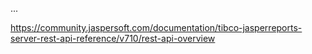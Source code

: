 ...

https://community.jaspersoft.com/documentation/tibco-jasperreports-server-rest-api-reference/v710/rest-api-overview
